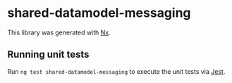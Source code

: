 # shared-datamodel-messaging

This library was generated with [Nx](https://nx.dev).

## Running unit tests

Run `ng test shared-datamodel-messaging` to execute the unit tests via [Jest](https://jestjs.io).
